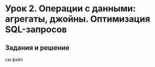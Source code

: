 # Урок 2. Операции с данными: агрегаты, джойны. Оптимизация SQL-запросов

## Задания и решение

см.файл
